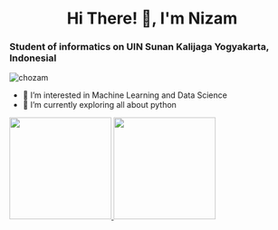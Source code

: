 <h1 align="center">Hi There! 👋, I'm Nizam</h1>
<h3>Student of informatics on UIN Sunan Kalijaga Yogyakarta, IndonesiaI</h3>

<p align="left"> <img src="https://komarev.com/ghpvc/?username=chozam" alt="chozam" /> </p>

- 👀 I’m interested in Machine Learning and Data Science
- 🌱 I’m currently exploring all about python





<p align="left">
<a href="https://github.com/chozam">
  <img height="180em" src="https://github-readme-stats-eight-theta.vercel.app/api?username=chozam&show_icons=true&theme=algolia&include_all_commits=true&count_private=true"/>
  <img height="180em" src="https://github-readme-stats-eight-theta.vercel.app/api/top-langs/?username=chozam&layout=compact&langs_count=8&theme=algolia"/>
</a>
</p>
<!---
Chozam/Chozam is a ✨ special ✨ repository because its `README.md` (this file) appears on your GitHub profile.
You can click the Preview link to take a look at your changes.
--->
